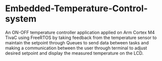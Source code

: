 # Embedded-Temperature-Control-system
An ON-OFF temperature controller application applied on Arm Cortex M4 TivaC using FreeRTOS by taking feedback from the temperature sensor to maintain the setpoint through Queues to send data between tasks and making a communication between the user through terminal to adjust desired setpoint and display the measured temperature on the LCD.
